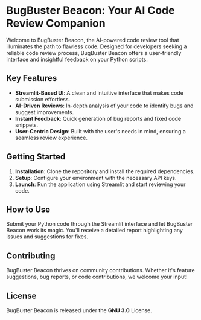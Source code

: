 # BugBuster Beacon: Your AI Code Review Companion

Welcome to BugBuster Beacon, the AI-powered code review tool that illuminates the path to flawless code. Designed for developers seeking a reliable code review process, BugBuster Beacon offers a user-friendly interface and insightful feedback on your Python scripts.

## Key Features

- **Streamlit-Based UI**: A clean and intuitive interface that makes code submission effortless.
- **AI-Driven Reviews**: In-depth analysis of your code to identify bugs and suggest improvements.
- **Instant Feedback**: Quick generation of bug reports and fixed code snippets.
- **User-Centric Design**: Built with the user's needs in mind, ensuring a seamless review experience.

## Getting Started

1. **Installation**: Clone the repository and install the required dependencies.
2. **Setup**: Configure your environment with the necessary API keys.
3. **Launch**: Run the application using Streamlit and start reviewing your code.

## How to Use

Submit your Python code through the Streamlit interface and let BugBuster Beacon work its magic. You'll receive a detailed report highlighting any issues and suggestions for fixes.

## Contributing

BugBuster Beacon thrives on community contributions. Whether it's feature suggestions, bug reports, or code contributions, we welcome your input!

## License

BugBuster Beacon is released under the **GNU 3.0** License.
